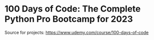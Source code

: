 # 100 Days of Code: The Complete Python Pro Bootcamp for 2023

Source for projects: https://www.udemy.com/course/100-days-of-code
